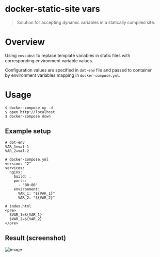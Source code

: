 # docker-static-site vars

> Solution for accepting dynamic variables in a statically compiled site.

# Overview

Using `envsubst` to replace template variables in static files with corresponding environment variable values.

Configuration values are specified in `dot-env` file and passed to container by environment variables mapping in `docker-compose.yml`.

# Usage

```
$ docker-compose up -d
$ open http://localhost
$ docker-compose down
```

## Example setup

```
# dot-env
VAR_1=val-1
VAR_2=val-2
```

```
# docker-compose.yml
version: "2"
services:
  nginx:
    build: .
    ports:
      - "80:80"
    environment:
      VAR_1: "${VAR_1}"
      VAR_2: "${VAR_2}"

```

```
# index.html
<pre>
  $VAR_1=${VAR_1}
  $VAR_2=${VAR_2}
</pre>
```

## Result (screenshot)

![image](https://user-images.githubusercontent.com/5339042/30239334-ac178006-955a-11e7-9f40-2b4784d22b87.png)

